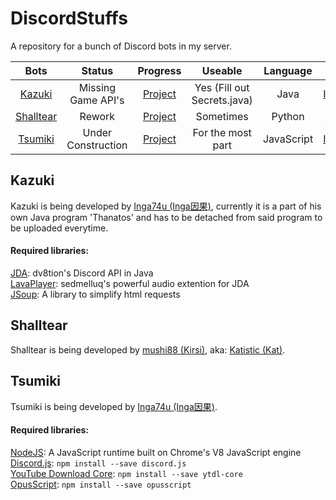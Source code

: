 # DiscordStuffs
A repository for a bunch of Discord bots in my server.

|Bots      |Status                |Progress                                                     |Useable               |Language|Author|
|:--------:|:--------------------:|:-----------------------------------------------------------:|:--------------------:|:------:|:----:|
|[Kazuki](https://github.com/Inga74u/DiscordStuffs/tree/master/Bots/Kazuki)|Missing Game API's|[Project](https://github.com/Inga74u/DiscordStuffs/projects/2)|Yes (Fill out Secrets.java)|Java|[Inga74u](https://github.com/Inga74u)|
|[Shalltear](https://github.com/Inga74u/DiscordStuffs/tree/master/Bots/Shalltear)|Rework|[Project](https://github.com/Inga74u/DiscordStuffs/projects/1)|Sometimes|Python|[Katistic](https://github.com/Katistic)|
|[Tsumiki](https://github.com/Inga74u/DiscordStuffs/tree/master/Bots/Miniwa)|Under Construction|[Project](https://github.com/Inga74u/DiscordStuffs/projects/4)|For the most part|JavaScript|[Inga74u](https://github.com/inga74u)|
  
## Kazuki
Kazuki is being developed by [Inga74u (Inga因果)](https://github.com/inga74u), currently it is a part of his own Java program 'Thanatos' and has to be detached from said program to be uploaded everytime. 

#### Required libraries:  
[JDA](https://github.com/DV8FromTheWorld/JDA): dv8tion's Discord API in Java  
[LavaPlayer](https://github.com/sedmelluq/lavaplayer): sedmelluq's powerful audio extention for JDA  
[JSoup](https://jsoup.org/): A library to simplify html requests  
  
## Shalltear
Shalltear is being developed by [mushi88 (Kirsi)](https://github.com/mushi88), aka: [Katistic (Kat)](https://github.com/Katistic).
  
## Tsumiki
Tsumiki is being developed by [Inga74u (Inga因果)](https://github.com/inga74u).

#### Required libraries:  
[NodeJS](https://nodejs.org/en/): A JavaScript runtime built on Chrome's V8 JavaScript engine  
[Discord.js](https://discord.js.org/#/): ```npm install --save discord.js```  
[YouTube Download Core](https://www.npmjs.com/package/ytdl): ```npm install --save ytdl-core```  
[OpusScript](https://www.npmjs.com/package/opusscript): ```npm install --save opusscript```  

